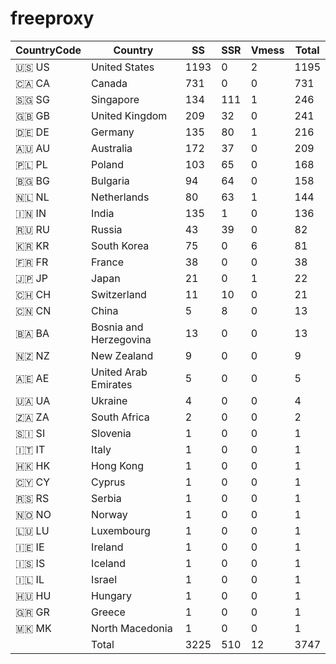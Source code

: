 # freeproxy

|CountryCode|Country|SS|SSR|Vmess|Total|
|  ----  | ----  |  ----  | ----  |  ----  | ----  |
|🇺🇸 US|United States|1193|0|2|1195|
|🇨🇦 CA|Canada|731|0|0|731|
|🇸🇬 SG|Singapore|134|111|1|246|
|🇬🇧 GB|United Kingdom|209|32|0|241|
|🇩🇪 DE|Germany|135|80|1|216|
|🇦🇺 AU|Australia|172|37|0|209|
|🇵🇱 PL|Poland|103|65|0|168|
|🇧🇬 BG|Bulgaria|94|64|0|158|
|🇳🇱 NL|Netherlands|80|63|1|144|
|🇮🇳 IN|India|135|1|0|136|
|🇷🇺 RU|Russia|43|39|0|82|
|🇰🇷 KR|South Korea|75|0|6|81|
|🇫🇷 FR|France|38|0|0|38|
|🇯🇵 JP|Japan|21|0|1|22|
|🇨🇭 CH|Switzerland|11|10|0|21|
|🇨🇳 CN|China|5|8|0|13|
|🇧🇦 BA|Bosnia and Herzegovina|13|0|0|13|
|🇳🇿 NZ|New Zealand|9|0|0|9|
|🇦🇪 AE|United Arab Emirates|5|0|0|5|
|🇺🇦 UA|Ukraine|4|0|0|4|
|🇿🇦 ZA|South Africa|2|0|0|2|
|🇸🇮 SI|Slovenia|1|0|0|1|
|🇮🇹 IT|Italy|1|0|0|1|
|🇭🇰 HK|Hong Kong|1|0|0|1|
|🇨🇾 CY|Cyprus|1|0|0|1|
|🇷🇸 RS|Serbia|1|0|0|1|
|🇳🇴 NO|Norway|1|0|0|1|
|🇱🇺 LU|Luxembourg|1|0|0|1|
|🇮🇪 IE|Ireland|1|0|0|1|
|🇮🇸 IS|Iceland|1|0|0|1|
|🇮🇱 IL|Israel|1|0|0|1|
|🇭🇺 HU|Hungary|1|0|0|1|
|🇬🇷 GR|Greece|1|0|0|1|
|🇲🇰 MK|North Macedonia|1|0|0|1|
||Total|3225|510|12|3747|
